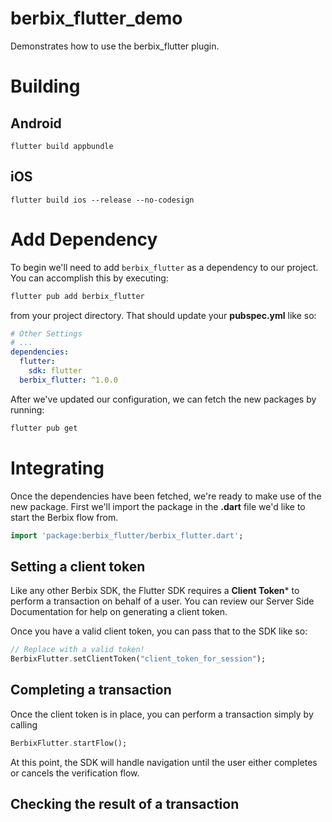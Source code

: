 # berbix_flutter_demo

Demonstrates how to use the berbix_flutter plugin.
# Building

## Android

`flutter build appbundle`

## iOS

`flutter build ios --release --no-codesign`

# Add Dependency
To begin we'll need to add `berbix_flutter` as a dependency to our project. You can accomplish this by executing:

```Bash
flutter pub add berbix_flutter
```

from your project directory. That should update your **pubspec.yml** like so:

```yaml
# Other Settings
# ...
dependencies:
  flutter:
    sdk: flutter
  berbix_flutter: ^1.0.0
```

After we've updated our configuration, we can fetch the new packages by running:

```Bash
flutter pub get
```

# Integrating
Once the dependencies have been fetched, we're ready to make use of the new package. First we'll import the package in the **.dart** file we'd like to start the Berbix flow from.

```dart
import 'package:berbix_flutter/berbix_flutter.dart';
```

## Setting a client token
Like any other Berbix SDK, the Flutter SDK requires a **Client Token*** to perform a transaction on behalf of a user. You can review our Server Side Documentation for help on generating a client token.

Once you have a valid client token, you can pass that to the SDK like so:

```dart
// Replace with a valid token!
BerbixFlutter.setClientToken("client_token_for_session"); 
```

## Completing a transaction
Once the client token is in place, you can perform a transaction simply by calling

```dart
BerbixFlutter.startFlow();
```

At this point, the SDK will handle navigation until the user either completes or cancels the verification flow.

## Checking the result of a transaction

